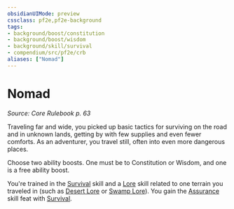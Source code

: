 ```yaml
---
obsidianUIMode: preview
cssclass: pf2e,pf2e-background
tags:
- background/boost/constitution
- background/boost/wisdom
- background/skill/survival
- compendium/src/pf2e/crb
aliases: ["Nomad"]
---
```

# Nomad
*Source: Core Rulebook p. 63*  

Traveling far and wide, you picked up basic tactics for surviving on the road and in unknown lands, getting by with few supplies and even fewer comforts. As an adventurer, you travel still, often into even more dangerous places.

Choose two ability boosts. One must be to Constitution or Wisdom, and one is a free ability boost.

You're trained in the [Survival](skills.md#Survival) skill and a [Lore](skills.md#Lore) skill related to one terrain you traveled in (such as [Desert Lore](skills.md#Lore) or [Swamp Lore](skills.md#Lore)). You gain the [Assurance](assurance.md) skill feat with [Survival](skills.md#Survival).